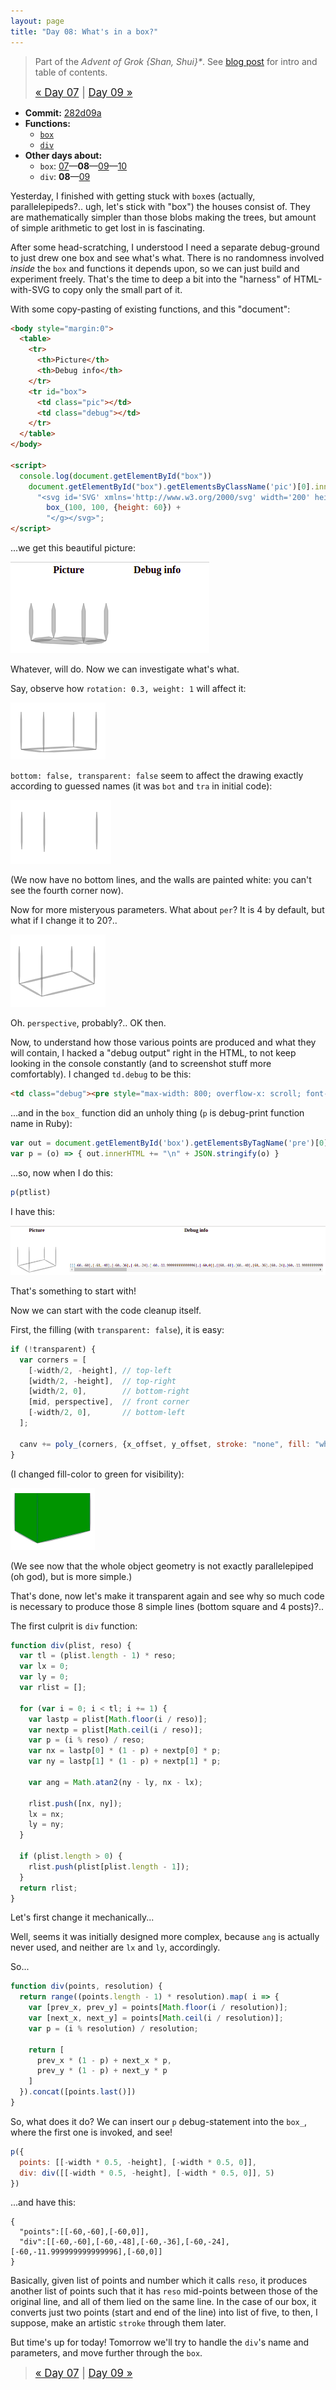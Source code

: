```yaml
---
layout: page
title: "Day 08: What's in a box?"
---
```


> Part of the _Advent of Grok {Shan, Shui}*_. See [blog post](/blog/2021-12-28-grok-shan-shui.html) for intro and table of contents.
>
> <big>[« Day 07](day07.html) | [Day 09 »](day09.html)</big>

* **Commit:** [282d09a](https://github.com/zverok/grok-shan-shui/commit/282d09aff35310575b2abecd106d649266729de2)
* **Functions:**
  * [`box`](https://github.com/zverok/grok-shan-shui/blob/main/original.html#L2609)
  * [`div`](https://github.com/zverok/grok-shan-shui/blob/main/original.html#L627)
* **Other days about:**
  * `box`: [07](day07.html)—**08**—[09](day09.html)—[10](day10.html)
  * `div`: **08**—[09](day09.html)

Yesterday, I finished with getting stuck with `box`es (actually, parallelepipeds?.. ugh, let's stick with "box") the houses consist of. They are mathematically simpler than those blobs making the trees, but amount of simple arithmetic to get lost in is fascinating.

After some head-scratching, I understood I need a separate debug-ground to just drew one box and see what's what. There is no randomness involved _inside_ the `box` and functions it depends upon, so we can just build and experiment freely. That's the time to deep a bit into the "harness" of HTML-with-SVG to copy only the small part of it.

With some copy-pasting of existing functions, and this "document":

```html
<body style="margin:0">
  <table>
    <tr>
      <th>Picture</th>
      <th>Debug info</th>
    </tr>
    <tr id="box">
      <td class="pic"></td>
      <td class="debug"></td>
    </tr>
  </table>
</body>

<script>
  console.log(document.getElementById("box"))
    document.getElementById("box").getElementsByClassName('pic')[0].innerHTML =
      "<svg id='SVG' xmlns='http://www.w3.org/2000/svg' width='200' height='200'><g id='G'>" +
        box_(100, 100, {height: 60}) +
        "</g></svg>";
</script>
```
...we get this beautiful picture:

![](/img/advent2021/image16.png)

Whatever, will do. Now we can investigate what's what.

Say, observe how `rotation: 0.3, weight: 1` will affect it:

![](/img/advent2021/image17.png)

`bottom: false, transparent: false` seem to affect the drawing exactly according to guessed names (it was `bot` and `tra` in initial code):

![](/img/advent2021/image18.png)

(We now have no bottom lines, and the walls are painted white: you can't see the fourth corner now).

Now for more misteryous parameters. What about `per`? It is 4 by default, but what if I change it to 20?..

![](/img/advent2021/image19.png)

Oh. `perspective`, probably?.. OK then.

Now, to understand how those various points are produced and what they will contain, I hacked a "debug output" right in the HTML, to not keep looking in the console constantly (and to screenshot stuff more comfortably). I changed `td.debug` to be this:
```html
<td class="debug"><pre style="max-width: 800; overflow-x: scroll; font-size: small;"></pre></td>
```
...and in the `box_` function did an unholy thing (`p` is debug-print function name in Ruby):
```js
var out = document.getElementById('box').getElementsByTagName('pre')[0]
var p = (o) => { out.innerHTML += "\n" + JSON.stringify(o) }
```

...so, now when I do this:
```js
p(ptlist)
```

I have this:

![](/img/advent2021/image20.png)

That's something to start with!

Now we can start with the code cleanup itself.

First, the filling (with `transparent: false`), it is easy:

```js
if (!transparent) {
  var corners = [
    [-width/2, -height], // top-left
    [width/2, -height],  // top-right
    [width/2, 0],        // bottom-right
    [mid, perspective],  // front corner
    [-width/2, 0],       // bottom-left
  ];

  canv += poly_(corners, {x_offset, y_offset, stroke: "none", fill: "white"});
}
```
(I changed fill-color to green for visibility):

![](/img/advent2021/image21.png)

(We see now that the whole object geometry is not exactly parallelepiped (oh god), but is more simple.)

That's done, now let's make it transparent again and see why so much code is necessary to produce those 8 simple lines (bottom square and 4 posts)?..

The first culprit is `div` function:
```js
function div(plist, reso) {
  var tl = (plist.length - 1) * reso;
  var lx = 0;
  var ly = 0;
  var rlist = [];

  for (var i = 0; i < tl; i += 1) {
    var lastp = plist[Math.floor(i / reso)];
    var nextp = plist[Math.ceil(i / reso)];
    var p = (i % reso) / reso;
    var nx = lastp[0] * (1 - p) + nextp[0] * p;
    var ny = lastp[1] * (1 - p) + nextp[1] * p;

    var ang = Math.atan2(ny - ly, nx - lx);

    rlist.push([nx, ny]);
    lx = nx;
    ly = ny;
  }

  if (plist.length > 0) {
    rlist.push(plist[plist.length - 1]);
  }
  return rlist;
}
```

Let's first change it mechanically...

Well, seems it was initially designed more complex, because `ang` is actually never used, and neither are `lx` and `ly`, accordingly.

So...

```js
function div(points, resolution) {
  return range((points.length - 1) * resolution).map( i => {
    var [prev_x, prev_y] = points[Math.floor(i / resolution)];
    var [next_x, next_y] = points[Math.ceil(i / resolution)];
    var p = (i % resolution) / resolution;

    return [
      prev_x * (1 - p) + next_x * p,
      prev_y * (1 - p) + next_y * p
    ]
  }).concat([points.last()])
}
```

So, what does it do? We can insert our `p` debug-statement into the `box_`, where the first one is invoked, and see!

```js
p({
  points: [[-width * 0.5, -height], [-width * 0.5, 0]],
  div: div([[-width * 0.5, -height], [-width * 0.5, 0]], 5)
})
```

...and have this:
```
{
  "points":[[-60,-60],[-60,0]],
  "div":[[-60,-60],[-60,-48],[-60,-36],[-60,-24],[-60,-11.999999999999996],[-60,0]]
}
```

Basically, given list of points and number which it calls `reso`, it produces another list of points such that it has `reso` mid-points between those of the original line, and all of them lied on the same line. In the case of our box, it converts just two points (start and end of the line) into list of five, to then, I suppose, make an artistic `stroke` through them later.

But time's up for today! Tomorrow we'll try to handle the `div`'s name and parameters, and move further through the `box`.

> <big>[« Day 07](day07.html) | [Day 09 »](day09.html)</big>
